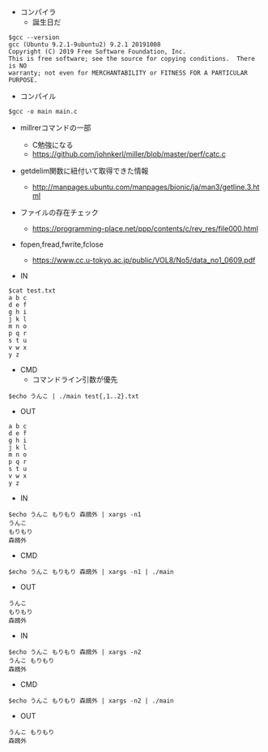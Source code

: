 - コンパイラ
  - 誕生日だ
```
$gcc --version
gcc (Ubuntu 9.2.1-9ubuntu2) 9.2.1 20191008
Copyright (C) 2019 Free Software Foundation, Inc.
This is free software; see the source for copying conditions.  There is NO
warranty; not even for MERCHANTABILITY or FITNESS FOR A PARTICULAR PURPOSE.

```

- コンパイル

```
$gcc -o main main.c
```

- millrerコマンドの一部
  - C勉強になる
  - https://github.com/johnkerl/miller/blob/master/perf/catc.c

- getdelim関数に紐付いて取得できた情報
  - http://manpages.ubuntu.com/manpages/bionic/ja/man3/getline.3.html

- ファイルの存在チェック
  - https://programming-place.net/ppp/contents/c/rev_res/file000.html

- fopen,fread,fwrite,fclose
  - https://www.cc.u-tokyo.ac.jp/public/VOL8/No5/data_no1_0609.pdf

- IN

```
$cat test.txt
a b c
d e f
g h i
j k l
m n o
p q r
s t u
v w x
y z
```

- CMD
  - コマンドライン引数が優先
```
$echo うんこ | ./main test{,1..2}.txt
```

- OUT

```
a b c
d e f
g h i
j k l
m n o
p q r
s t u
v w x
y z
```

- IN

```
$echo うんこ もりもり 森鴎外 | xargs -n1
うんこ
もりもり
森鴎外
```

- CMD

```
$echo うんこ もりもり 森鴎外 | xargs -n1 | ./main
```

- OUT

```
うんこ
もりもり
森鴎外
```

- IN

```
$echo うんこ もりもり 森鴎外 | xargs -n2
うんこ もりもり
森鴎外
```

- CMD

```
$echo うんこ もりもり 森鴎外 | xargs -n2 | ./main
```

- OUT

```
うんこ もりもり
森鴎外
```
